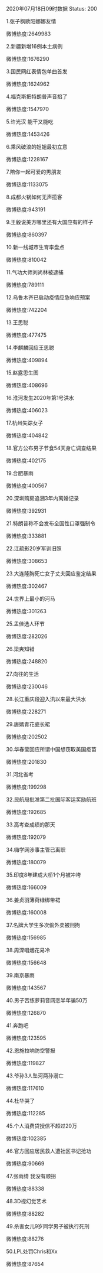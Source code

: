 2020年07月18日09时数据
Status: 200

1.张子枫欧阳娜娜友情

微博热度:2649983

2.新疆新增16例本土病例

微博热度:1676290

3.国民网红表情包单曲首发

微博热度:1624962

4.福克斯把特朗普声音掐了

微博热度:1547970

5.许光汉 能干又能吃

微博热度:1453426

6.乘风破浪的姐姐最初立意

微博热度:1228167

7.陪你一起可爱的男朋友

微博热度:1133075

8.成都火锅如何无声揽客

微博热度:943191

9.王毅说美方哪里还有大国应有的样子

微博热度:860397

10.新一线城市生育率盘点

微博热度:810042

11.气功大师刘尚林被逮捕

微博热度:789111

12.乌鲁木齐已启动疫情应急响应预案

微博热度:742204

13.王思聪

微博热度:477475

14.李麒麟回应王思聪

微博热度:409894

15.赵露思生图

微博热度:408696

16.淮河发生2020年第1号洪水

微博热度:406023

17.杭州失踪女子

微博热度:404842

18.官方公布男子节食54天身亡调查结果

微博热度:402175

19.合肥暴雨

微博热度:400567

20.深圳购房追溯3年内离婚记录

微博热度:392931

21.特朗普称不会发布全国性口罩强制令

微博热度:333881

22.江疏影20岁军训旧照

微博热度:308653

23.大连隆胸死亡女子丈夫回应鉴定结果

微博热度:302467

24.世界上最小的河马

微博热度:301263

25.孟佳选人环节

微博热度:282026

26.梁爽知错

微博热度:248820

27.向往的生活

微博热度:230046

28.长江重庆段迎入汛以来最大洪水

微博热度:228271

29.唐嫣青花瓷长裙

微博热度:202502

30.华春莹回应所谓中国想窃取美国疫苗

微博热度:201830

31.河北省考

微博热度:199298

32.民航局批准第二批国际客运奖励航班

微博热度:192685

33.高考查成绩的那天

微博热度:192079

34.嗨学网涉事主管已离职

微博热度:180079

35.印度8年建成大桥1个月被冲垮

微博热度:166009

36.姜贞羽薄荷绿绑带裙

微博热度:160008

37.名牌大学生多次偷外卖被刑拘

微博热度:156985

38.周深唱烟花易冷

微博热度:156648

39.南京暴雨

微博热度:143567

40.男子苦练萝莉音网恋半年骗50万

微博热度:126870

41.奔跑吧

微博热度:123595

42.恩施拉响防空警报

微博热度:119827

43.爷孙3人坠河两孙溺亡

微博热度:117610

44.杜华哭了

微博热度:112285

45.个人消费贷授信不超过20万

微博热度:102385

46.官方回应居民救人遭社区书记抢功

微博热度:90669

47.张雨绮 我没有顺拐

微博热度:88338

48.3D视幻觉艺术

微博热度:88282

49.杀害女儿9岁同学男子被执行死刑

微博热度:88276

50.LPL处罚Chris和Xx

微博热度:87654


